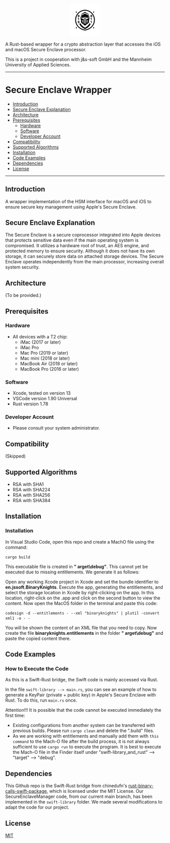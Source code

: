 
<p align=center>
    <a href="https://github.com/cep-sose2024/binary_knights/" target="_blank"><img src="pictures/logoWhite.png" style="width:20%;"></a>
</p>

A Rust-based wrapper for a crypto abstraction layer that accesses the iOS and macOS Secure Enclave processor.

This is a project in cooperation with j&s-soft GmbH and the Mannheim University of Applied Sciences.

---

# Secure Enclave Wrapper

- [Introduction](#introduction)
- [Secure Enclave Explanation](#secure-enclave-explanation)
- [Architecture](#architecture)
- [Prerequisites](#prerequisites)
    - [Hardware](#hardware)
    - [Software](#software)
    - [Developer Account](#developer-account)
- [Compatibility](#compatibility)
- [Supported Algorithms](#supported-algorithms)
- [Installation](#installation)
- [Code Examples](#code-examples)
- [Dependencies](#dependencies)
- [License](#license)

---

## Introduction
A wrapper implementation of the HSM interface for macOS and iOS to ensure secure key management using Apple's Secure Enclave.

## Secure Enclave Explanation
The Secure Enclave is a secure coprocessor integrated into Apple devices that protects sensitive data even if the main operating system is compromised. It utilizes a hardware root of trust, an AES engine, and protected memory to ensure security. Although it does not have its own storage, it can securely store data on attached storage devices. The Secure Enclave operates independently from the main processor, increasing overall system security.

## Architecture
(To be provided.)

## Prerequisites

### Hardware
- All devices with a T2 chip:
  - iMac (2017 or later)
  - iMac Pro
  - Mac Pro (2019 or later)
  - Mac mini (2018 or later)
  - MacBook Air (2018 or later)
  - MacBook Pro (2016 or later)

### Software
- Xcode, tested on version 13
- VSCode version 1.90 Universal
- Rust version 1.78

### Developer Account
- Please consult your system administrator.

## Compatibility
(Skipped)

## Supported Algorithms
- RSA with SHA1
- RSA with SHA224
- RSA with SHA256
- RSA with SHA384

## Installation
### Installation
In Visual Studio Code, open this repo and create a MachO file using the command:
```
cargo build
```
This executable file is created in **"	arget\debug"**. This cannot yet be executed due to missing entitlements. We generate it as follows:

Open any working Xcode project in Xcode and set the bundle identifier to **en.jssoft.BinaryKnights**. Execute the app, generating the entitlements, and select the storage location in Xcode by right-clicking on the app. In this location, right-click on the .app and click on the second button to view the content. Now open the MacOS folder in the terminal and paste this code:
```
codesign -d --entitlements - --xml "binaryknights" | plutil -convert xml1 -o - -
```
You will be shown the content of an XML file that you need to copy. Now create the file **binaryknights.entitlements** in the folder **"	arget\debug"** and paste the copied content there.

## Code Examples
### How to Execute the Code
As this is a Swift-Rust bridge, the Swift code is mainly accessed via Rust.

In the file `swift-library --> main.rs`, you can see an example of how to generate a KeyPair (private + public key) in Apple's Secure Enclave with Rust. To do this, run `main.rs` once.

Attention!!! It is possible that the code cannot be executed immediately the first time:
- Existing configurations from another system can be transferred with previous builds. Please run `cargo clean` and delete the ".build" files.
- As we are working with entitlements and manually add them with `this command` to the Mach-O file after the build process, it is not always sufficient to use `cargo run` to execute the program. It is best to execute the Mach-O file in the Finder itself under "swift-library_and_rust" --> "target" --> "debug".

## Dependencies
This Github repo is the Swift-Rust bridge from chinedufn's [rust-binary-calls-swift-package](https://github.com/chinedufn/swift-bridge/tree/ef01d21001914b79e0384627535098e15f87f096/examples/rust-binary-calls-swift-package), which is licensed under the MIT License. Our SecureEnclaveManager code, from our current main branch, has been implemented in the `swift-library` folder. We made several modifications to adapt the code for our project.

## License
[MIT](https://choosealicense.com/licenses/mit/)
